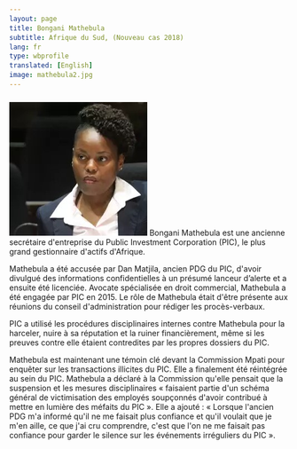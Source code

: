 ```yaml
---
layout: page
title: Bongani Mathebula
subtitle: Afrique du Sud, (Nouveau cas 2018)
lang: fr
type: wbprofile
translated: [English]
image: mathebula2.jpg
---
```

<img src="/assets/images/profiles/mathebula2.jpg" class="img-right" style="padding-top:10px;"> 
Bongani Mathebula est une ancienne secrétaire d'entreprise du Public Investment Corporation (PIC), le plus grand gestionnaire d'actifs d'Afrique. 

Mathebula a été accusée par Dan Matjila, ancien PDG du PIC, d'avoir divulgué des informations confidentielles à un présumé lanceur d’alerte et a ensuite été licenciée. Avocate spécialisée en droit commercial, Mathebula a été engagée par PIC en 2015. Le rôle de Mathebula était d'être présente aux réunions du conseil d'administration pour rédiger les procès-verbaux. 

PIC a utilisé les procédures disciplinaires internes contre Mathebula pour la harceler, nuire à sa réputation et la ruiner financièrement, même si les preuves contre elle étaient contredites par les propres dossiers du PIC.

Mathebula est maintenant une témoin clé devant la Commission Mpati pour enquêter sur les transactions illicites du PIC. Elle a finalement été réintégrée au sein du PIC. Mathebula a déclaré à la Commission qu'elle pensait que la suspension et les mesures disciplinaires « faisaient partie d'un schéma général de victimisation des employés soupçonnés d'avoir contribué à mettre en lumière des méfaits du PIC ». Elle a ajouté : « Lorsque l'ancien PDG m'a informé qu'il ne me faisait plus confiance et qu'il voulait que je m'en aille, ce que j'ai cru comprendre, c'est que l'on ne me faisait pas confiance pour garder le silence sur les événements irréguliers du PIC ». 


